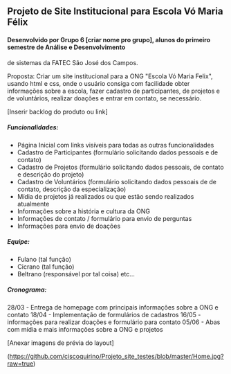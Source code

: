 ## Projeto de Site Institucional para Escola Vó Maria Félix

#### Desenvolvido por Grupo 6 [criar nome pro grupo], alunos do primeiro semestre de Análise e Desenvolvimento 
de sistemas da FATEC São José dos Campos.

Proposta: Criar um site institucional para a ONG "Escola Vó Maria Felix", usando html e css, onde o usuário 
consiga com facilidade obter informações sobre a escola, fazer cadastro de participantes, de projetos e de voluntários, 
realizar doações e entrar em contato, se necessário.

[Inserir backlog do produto ou link]

##### Funcionalidades:
+ Página Inicial com links visíveis para todas as outras funcionalidades
+ Cadastro de Participantes (formulário solicitando dados pessoais e de contato)
+ Cadastro de Projetos (formulário solicitando dados pessoais, de contato e descrição do projeto)
+ Cadastro de Voluntários (formulário solicitando dados pessoais de de contato, descrição da especialização)
+ Mídia de projetos já realizados ou que estão sendo realizados atualmente
+ Informações sobre a história e cultura da ONG 
+ Informações de contato / formulário para envio de perguntas
+ Informações para envio de doações

##### Equipe:
+ Fulano (tal função)
+ Cicrano (tal função)
+ Beltrano (responsável por tal coisa)
etc...

##### Cronograma:
28/03 - Entrega de homepage com principais informações sobre a ONG e contato
18/04 - Implementação de formulários de cadastros
16/05 - informações para realizar doações e formulário para contato
05/06 - Abas com mídia e mais informações sobre a ONG e projetos

[Anexar imagens de prévia do layout]

(https://github.com/ciscoquirino/Projeto_site_testes/blob/master/Home.jpg?raw=true)
